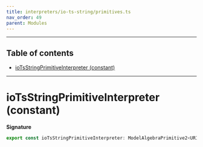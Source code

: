 ```yaml
---
title: interpreters/io-ts-string/primitives.ts
nav_order: 49
parent: Modules
---
```


---

<h2 class="text-delta">Table of contents</h2>

- [ioTsStringPrimitiveInterpreter (constant)](#iotsstringprimitiveinterpreter-constant)

---

# ioTsStringPrimitiveInterpreter (constant)

**Signature**

```ts
export const ioTsStringPrimitiveInterpreter: ModelAlgebraPrimitive2<URI> = ...
```
